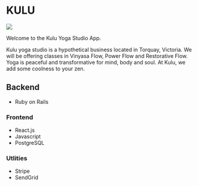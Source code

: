  # KULU 
![](./assets/kululogo.png)

Welcome to the Kulu Yoga Studio App. 

Kulu yoga studio is a hypothetical business located in Torquay, Victoria. We will be offering classes in Vinyasa Flow, Power Flow and Restorative Flow. Yoga is peaceful and transformative for mind, body and soul. At Kulu, we add some coolness to your zen.

 ## Backend 
* Ruby on Rails

### Frontend
* React.js
* Javascript
* PostgreSQL

### Utlities
* Stripe
* SendGrid